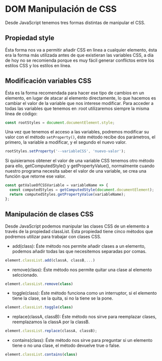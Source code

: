 # DOM Manipulación de CSS

Desde JavaScript tenemos tres formas distintas de manipular el CSS.

## Propiedad style

Ésta forma nos va a permitir añadir CSS en linea a cualquier elemento, ésta era la forma más utilizada antes de que existieran las variables CSS, a día de hoy no se recomienda porque es muy fácil generar conflictos entre los estilos CSS y los estilos en línea.

## Modificación variables CSS

Ésta es la forma recomendada para hacer ese tipo de cambios en un elemento, en lugar de atacar al elemento directamente, lo que hacemos es cambiar el valor de la variable que nos interese modificar. Para acceder a todas las variables que tenemos en :root utilizaremos siempre la misma línea de código:

```js
const rootStyles = document.documentElement.style;
```

Una vez que tenemos el acceso a las variables, podremos modificar su valor con el método `setProperty()`, éste método recibe dos parámetros, el primero, la variable a modificar, y el segundo el nuevo valor.

```js
rootStyles.setProperty('--variableCSS', 'nuevo-valor');
```

Si quisieramos obtener el valor de una variable CSS tenemos otro método para ello, getComputedStyle() y getPropertyValue(), normalmente cuando nuestro programa necesita saber el valor de una variable, se crea una función que retorne ese valor.

```js
const getValueOfCSSVariable = variableName => {
  const computedStyles = getComputedStyle(document.documentElement);
  return computedStyles.getPropertyValue(variableName);
};
```

## Manipulación de clases CSS

Desde JavaScript podemos manipular las clases CSS de un elemento a través de la propiedad classList. Esta propiedad tiene cinco métodos que podremos utilizar para trabajar con clases CSS.

- add(class): Éste método nos permite añadir clases a un elemento, podemos añadir todas las que necesitemos separadas por comas.

```js
element.classList.add(classA, classB,...)
```

- remove(class): Éste método nos permite quitar una clase al elemento selccionado.

```js
element.classList.remove(class)
```

- toggle(class): Éste método funciona como un interruptor, si el elemento tiene la clase, se la quita, si no la tiene se la pone.

```js
element.classList.toggle(class)
```

- replace(classA, classB): Éste método nos sirve para reemplazar clases, reemplazamos la classA por la classB.

```js
element.classList.replace(classA, classB);
```

- contains(class): Éste método nos sirve para preguntar si un elemento tiene o no una clase, el método devuelve true o false.

```js
element.classList.contains(class)
```
